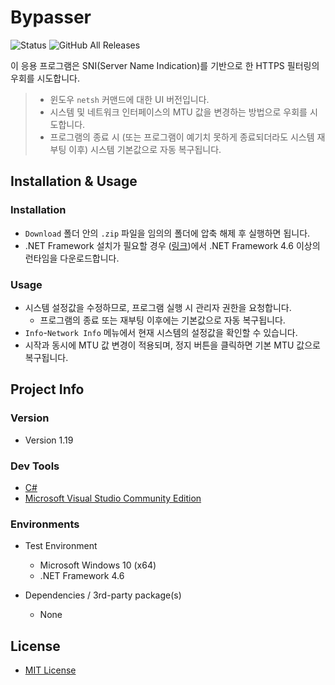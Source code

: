 # Bypasser

![Status](https://img.shields.io/badge/status-work_done-blue)
![GitHub All Releases](https://img.shields.io/github/downloads/mohenjo/Bypasser/total)

이 응용 프로그램은 SNI(Server Name Indication)를 기반으로 한 HTTPS 필터링의 우회를 시도합니다.

> + 윈도우 `netsh` 커맨드에 대한 UI 버전입니다.
> + 시스템 및 네트워크 인터페이스의 MTU 값을 변경하는 방법으로 우회를 시도합니다.
> + 프로그램의 종료 시 (또는 프로그램이 예기치 못하게 종료되더라도 시스템 재부팅 이후) 시스템 기본값으로 자동 복구됩니다.


## Installation & Usage

### Installation

+ `Download` 폴더 안의 `.zip` 파일을 임의의 폴더에 압축 해제 후 실행하면 됩니다.
+ .NET Framework 설치가 필요할 경우 ([링크](<https://dotnet.microsoft.com/download/dotnet-framework>))에서 .NET Framework 4.6 이상의 런타임을 다운로드합니다.

### Usage

+ 시스템 설정값을 수정하므로, 프로그램 실행 시 관리자 권한을 요청합니다.
  + 프로그램의 종료 또는 재부팅 이후에는 기본값으로 자동 복구됩니다.
+ `Info`-`Network Info` 메뉴에서 현재 시스템의 설정값을 확인할 수 있습니다.
+ 시작과 동시에 MTU 값 변경이 적용되며, 정지 버튼을 클릭하면 기본 MTU 값으로 복구됩니다.


## Project Info

### Version

+ Version 1.19

### Dev Tools

+ [C#](https://docs.microsoft.com/ko-kr/dotnet/csharp/)
+ [Microsoft Visual Studio Community Edition](https://visualstudio.microsoft.com/ko/)

### Environments

+ Test Environment

    + Microsoft Windows 10 (x64)
    + .NET Framework 4.6

+ Dependencies / 3rd-party package(s)

    + None



## License

+ [MIT License](https://github.com/mohenjo/HangulUtils/blob/master/LICENSE)




